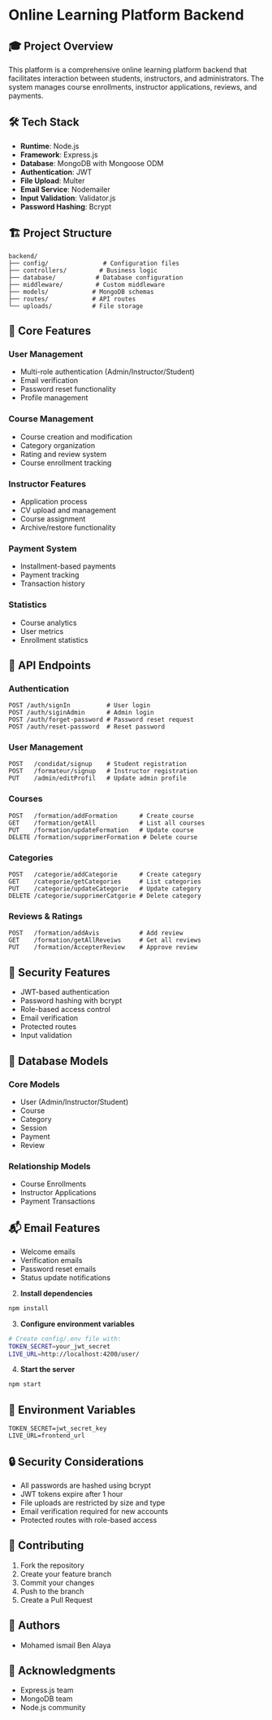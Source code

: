 # Online Learning Platform Backend

## 🎓 Project Overview

This platform is a comprehensive online learning platform backend that facilitates interaction between students, instructors, and administrators. The system manages course enrollments, instructor applications, reviews, and payments.

## 🛠 Tech Stack

- **Runtime**: Node.js
- **Framework**: Express.js
- **Database**: MongoDB with Mongoose ODM
- **Authentication**: JWT
- **File Upload**: Multer
- **Email Service**: Nodemailer
- **Input Validation**: Validator.js
- **Password Hashing**: Bcrypt

## 🏗 Project Structure

```
backend/
├── config/               # Configuration files
├── controllers/         # Business logic
├── database/           # Database configuration
├── middleware/         # Custom middleware
├── models/            # MongoDB schemas
├── routes/            # API routes
└── uploads/           # File storage
```

## 🔑 Core Features

### User Management
- Multi-role authentication (Admin/Instructor/Student)
- Email verification
- Password reset functionality
- Profile management

### Course Management
- Course creation and modification
- Category organization
- Rating and review system
- Course enrollment tracking

### Instructor Features
- Application process
- CV upload and management
- Course assignment
- Archive/restore functionality

### Payment System
- Installment-based payments
- Payment tracking
- Transaction history

### Statistics
- Course analytics
- User metrics
- Enrollment statistics

## 📡 API Endpoints

### Authentication
```
POST /auth/signIn          # User login
POST /auth/siginAdmin      # Admin login
POST /auth/forget-password # Password reset request
POST /auth/reset-password  # Reset password
```

### User Management
```
POST   /condidat/signup    # Student registration
POST   /formateur/signup   # Instructor registration
PUT    /admin/editProfil   # Update admin profile
```

### Courses
```
POST   /formation/addFormation      # Create course
GET    /formation/getAll            # List all courses
PUT    /formation/updateFormation   # Update course
DELETE /formation/supprimerFormation # Delete course
```

### Categories
```
POST   /categorie/addCategorie      # Create category
GET    /categorie/getCategories     # List categories
PUT    /categorie/updateCategorie   # Update category
DELETE /categorie/supprimerCatgorie # Delete category
```

### Reviews & Ratings
```
POST   /formation/addAvis           # Add review
GET    /formation/getAllReveiws     # Get all reviews
PUT    /formation/AccepterReview    # Approve review
```

## 🔐 Security Features

- JWT-based authentication
- Password hashing with bcrypt
- Role-based access control
- Email verification
- Protected routes
- Input validation

## 💾 Database Models

### Core Models
- User (Admin/Instructor/Student)
- Course
- Category
- Session
- Payment
- Review

### Relationship Models
- Course Enrollments
- Instructor Applications
- Payment Transactions

## 📬 Email Features

- Welcome emails
- Verification emails
- Password reset emails
- Status update notifications



2. **Install dependencies**
```bash
npm install
```

3. **Configure environment variables**
```bash
# Create config/.env file with:
TOKEN_SECRET=your_jwt_secret
LIVE_URL=http://localhost:4200/user/
```

4. **Start the server**
```bash
npm start
```

## 📝 Environment Variables

```env
TOKEN_SECRET=jwt_secret_key
LIVE_URL=frontend_url
```

## 🔒 Security Considerations

- All passwords are hashed using bcrypt
- JWT tokens expire after 1 hour
- File uploads are restricted by size and type
- Email verification required for new accounts
- Protected routes with role-based access

## 🤝 Contributing

1. Fork the repository
2. Create your feature branch
3. Commit your changes
4. Push to the branch
5. Create a Pull Request



## 👥 Authors

- Mohamed ismail Ben Alaya

## 🙏 Acknowledgments

- Express.js team
- MongoDB team
- Node.js community
